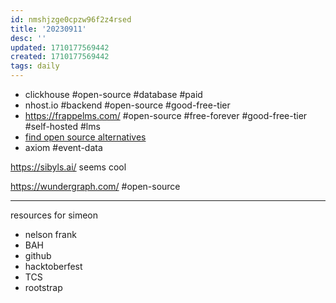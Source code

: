 ```yaml
---
id: nmshjzge0cpzw96f2z4rsed
title: '20230911'
desc: ''
updated: 1710177569442
created: 1710177569442
tags: daily
---
```

- clickhouse #open-source #database #paid 
- nhost.io #backend #open-source #good-free-tier
- https://frappelms.com/ #open-source #free-forever #good-free-tier #self-hosted #lms 
- [find open source alternatives](https://www.opensourcealternative.to/)
- axiom #event-data

https://sibyls.ai/ seems cool 

https://wundergraph.com/ #open-source 

----
resources for simeon
- nelson frank 
- BAH 
- github 
- hacktoberfest 
- TCS
- rootstrap 
